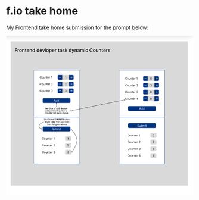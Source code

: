 # f.io take home

My Frontend take home submission for the prompt below:

![Assignment prompt](docs/images/prompt.png)
